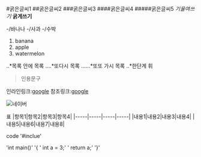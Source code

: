 
#굵은글씨1
##굵은글씨2
###굵은글씨3
####굵은글씨4
#####굵은글씨5
*기울여쓰기*
**굵게쓰기**

-/바나나
-/사과
-/수박

1. banana
2. apple
3. watermelon

..*목록 안에 목록
....*또다시 목록
......*또또 가시 목록
..*한단계 휘

>인용문구

인라인링크:[google](http://www.google.com)
참조링크:[google](http://www.google.com)

![네이버](http://img.naver.net/static/www/u/2013/nmms_224940510.gif)

표
|항목1|항목2|항목3|항목4|
|-----|-----|-----|-----|
|내용1|내용2|내용3|내용4|
|내용5|내용6|내용7|내용8|

code
'#inclue'

'int main()'
'{
'	int a = 3;'
'	return a;'
'}'

